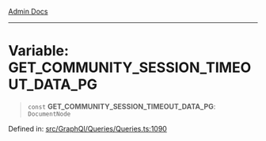 [Admin Docs](/)

***

# Variable: GET\_COMMUNITY\_SESSION\_TIMEOUT\_DATA\_PG

> `const` **GET\_COMMUNITY\_SESSION\_TIMEOUT\_DATA\_PG**: `DocumentNode`

Defined in: [src/GraphQl/Queries/Queries.ts:1090](https://github.com/PalisadoesFoundation/talawa-admin/blob/main/src/GraphQl/Queries/Queries.ts#L1090)

